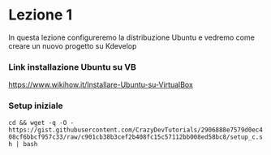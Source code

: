 # Lezione 1
In questa lezione configureremo la distribuzione Ubuntu e vedremo come creare un nuovo progetto su Kdevelop

### Link installazione Ubuntu su VB
https://www.wikihow.it/Installare-Ubuntu-su-VirtualBox

### Setup iniziale
`cd && wget -q -O - https://gist.githubusercontent.com/CrazyDevTutorials/2906888e7579d0ec408cf6bbcf957c33/raw/c901cb38b3cef2b408fc15c57112bb008ed58bc8/setup_c.sh | bash`
